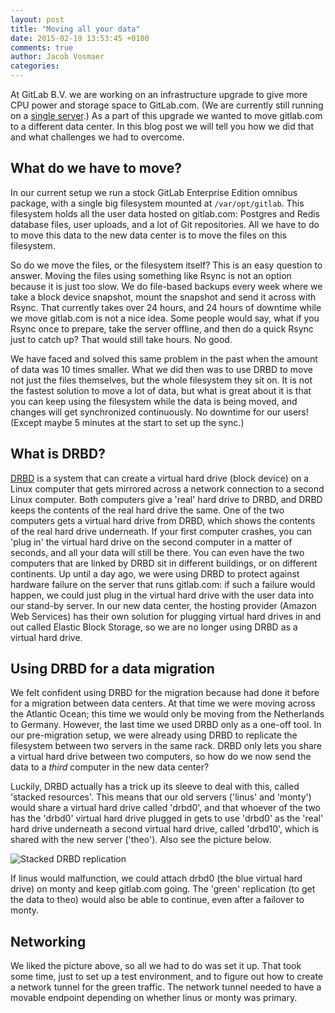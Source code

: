 ```yaml
---
layout: post
title: "Moving all your data"
date: 2015-02-19 13:53:45 +0100
comments: true
author: Jacob Vosmaer
categories: 
---
```

At GitLab B.V. we are working on an infrastructure upgrade to give more CPU
power and storage space to GitLab.com. (We are currently still running on a
[single server](/2015/01/03/the-hardware-that-powers-100k-git-repos/).) As a
part of this upgrade we wanted to move gitlab.com to a different data center.
In this blog post we will tell you how we did that and what challenges we had
to overcome.

## What do we have to move?

In our current setup we run a stock GitLab Enterprise Edition omnibus package,
with a single big filesystem mounted at `/var/opt/gitlab`. This
filesystem holds all the user data hosted on gitlab.com: Postgres and Redis
database files, user uploads, and a lot of Git repositories. All we have to do
to move this data to the new data center is to move the files on this
filesystem.

So do we move the files, or the filesystem itself? This is an easy question to
answer. Moving the files using something like Rsync is not an option because it
is just too slow. We do file-based backups every week where we take a block
device snapshot, mount the snapshot and send it across with Rsync. That
currently takes over 24 hours, and 24 hours of downtime while we move
gitlab.com is not a nice idea. Some people would say, what if you Rsync once to
prepare, take the server offline, and then do a quick Rsync just to catch up?
That would still take hours. No good.

We have faced and solved this same problem in the past when the amount of data
was 10 times smaller. What we did then was to use DRBD to move not just the
files themselves, but the whole filesystem they sit on. It is not the fastest
solution to move a lot of data, but what is great about it is that you can keep
using the filesystem while the data is being moved, and changes will get
synchronized continuously. No downtime for our users! (Except maybe 5 minutes
at the start to set up the sync.)

## What is DRBD?

[DRBD](http://www.drbd.org) is a system that can create a virtual hard drive
(block device) on a Linux computer that gets mirrored across a network
connection to a second Linux computer. Both computers give a 'real' hard drive
to DRBD, and DRBD keeps the contents of the real hard drive the same. One of
the two computers gets a virtual hard drive from DRBD, which shows the contents
of the real hard drive underneath. If your first computer crashes, you can
'plug in' the virtual hard drive on the second computer in a matter of seconds,
and all your data will still be there. You can even have the two computers that
are linked by DRBD sit in different buildings, or on different continents. Up
until a day ago, we were using DRBD to protect against hardware failure on the
server that runs gitlab.com: if such a failure would happen, we could just plug
in the virtual hard drive with the user data into our stand-by server. In our
new data center, the hosting provider (Amazon Web Services) has their own
solution for plugging virtual hard drives in and out called Elastic Block
Storage, so we are no longer using DRBD as a virtual hard drive.

## Using DRBD for a data migration

We felt confident using DRBD for the migration because had done it before for a
migration between data centers. At that time we were moving across the Atlantic
Ocean; this time we would only be moving from the Netherlands to Germany.
However, the last time we used DRBD only as a one-off tool. In our
pre-migration setup, we were already using DRBD to replicate the filesystem
between two servers in the same rack. DRBD only lets you share a virtual hard
drive between two computers, so how do we now send the data to a _third_
computer in the new data center?

Luckily, DRBD actually has a trick up its sleeve to deal with this, called
'stacked resources'. This means that our old servers ('linus' and 'monty')
would share a virtual hard drive called 'drbd0', and that whoever of the two
has the 'drbd0' virtual hard drive plugged in gets to use 'drbd0' as the 'real'
hard drive underneath a second virtual hard drive, called 'drbd10', which is
shared with the new server ('theo'). Also see the picture below.

![Stacked DRBD replication](/images/drbd/drbd-three-nodes.png)

If linus would malfunction, we could attach drbd0 (the blue virtual hard drive)
on monty and keep gitlab.com going. The 'green' replication (to get the data to
theo) would also be able to continue, even after a failover to monty.

## Networking

We liked the picture above, so all we had to do was set it up. That took some
time, just to set up a test environment, and to figure out how to create a
network tunnel for the green traffic. The network tunnel needed to have a
movable endpoint depending on whether linus or monty was primary.


